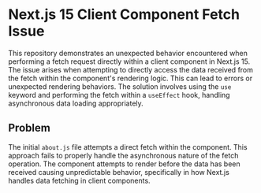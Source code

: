 # Next.js 15 Client Component Fetch Issue

This repository demonstrates an unexpected behavior encountered when performing a fetch request directly within a client component in Next.js 15.  The issue arises when attempting to directly access the data received from the fetch within the component's rendering logic. This can lead to errors or unexpected rendering behaviors. The solution involves using the `use` keyword and performing the fetch within a `useEffect` hook, handling asynchronous data loading appropriately.

## Problem

The initial `about.js` file attempts a direct fetch within the component. This approach fails to properly handle the asynchronous nature of the fetch operation.  The component attempts to render before the data has been received causing unpredictable behavior, specifically in how Next.js handles data fetching in client components.